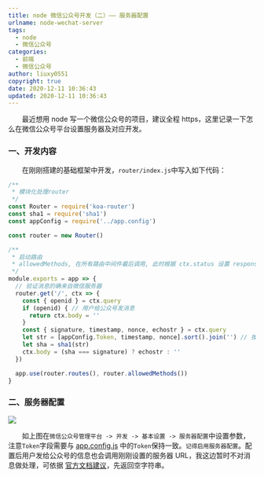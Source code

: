 ```yaml
---
title: node 微信公众号开发（二）—— 服务器配置
urlname: node-wechat-server
tags:
  - node
  - 微信公众号
categories:
  - 前端
  - 微信公众号
author: liuxy0551
copyright: true
date: 2020-12-11 10:36:43
updated: 2020-12-11 10:36:43
---
```


&emsp;&emsp;最近想用 node 写一个微信公众号的项目，建议全程 https，这里记录一下怎么在微信公众号平台设置服务器及对应开发。

<!--more-->


### 一、开发内容

&emsp;&emsp;在刚刚搭建的基础框架中开发，`router/index.js`中写入如下代码：

``` javascript
/**
 * 模块化处理router
 */
const Router = require('koa-router')
const sha1 = require('sha1')
const appConfig = require('../app.config')

const router = new Router()

/**
 * 启动路由
 * allowedMethods, 在所有路由中间件最后调用, 此时根据 ctx.status 设置 response 响应头
 */
module.exports = app => {
  // 验证消息的确来自微信服务器
  router.get('/', ctx => {
    const { openid } = ctx.query
    if (openid) { // 用户给公众号发消息
      return ctx.body = ''
    }
    const { signature, timestamp, nonce, echostr } = ctx.query
    let str = [appConfig.Token, timestamp, nonce].sort().join('') // 按字典排序，拼接字符串
    let sha = sha1(str)
    ctx.body = (sha === signature) ? echostr : ''
  })

  app.use(router.routes(), router.allowedMethods())
}
```

### 二、服务器配置

![](https://images-hosting.liuxianyu.cn/posts/node-wechat/1.png)

&emsp;&emsp;如上图在`微信公众号管理平台 -> 开发 -> 基本设置 -> 服务器配置`中设置参数，注意`Token`字段需要与 <a href="https://liuxianyu.cn/article/node-wechat-base-koa.html#2-app-config-js" target="_black">app.config.js</a> 中的`Token`保持一致。`记得启用服务器配置`。配置后用户发给公众号的信息也会调用刚刚设置的服务器 URL，我这边暂时不对消息做处理，可依据 <a href="https://developers.weixin.qq.com/doc/offiaccount/Basic_Information/Access_Overview.html" target="_black">官方文档建议</a>，先返回空字符串。

